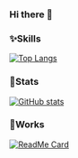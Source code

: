 ### Hi there 👋

### ✨Skills
[![Top Langs](https://github-readme-stats.vercel.app/api/top-langs/?username=bigdra50&layout=compact)](https://github.com/anuraghazra/github-readme-stats)

### 🌟Stats

[![GitHub stats](https://github-readme-stats.vercel.app/api?username=bigdra50)](https://github.com/anuraghazra/github-readme-stats)

### 💪Works

[![ReadMe Card](https://github-readme-stats.vercel.app/api/pin/?username=bigdra50&repo=Works)](https://github.com/bigdra50/Works)

<!--
**bigdra50/bigdra50** is a ✨ _special_ ✨ repository because its `README.md` (this file) appears on your GitHub profile.

Here are some ideas to get you started:

- 🔭 I’m currently working on ...
- 🌱 I’m currently learning ...
- 👯 I’m looking to collaborate on ...
- 🤔 I’m looking for help with ...
- 💬 Ask me about ...
- 📫 How to reach me: ...
- 😄 Pronouns: ...
- ⚡ Fun fact: ...
-->
